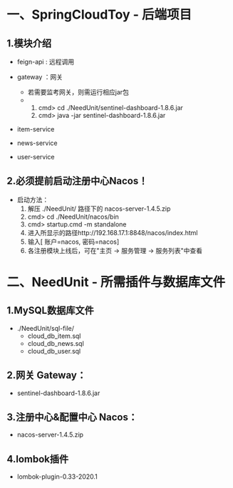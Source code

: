# 一、SpringCloudToy - 后端项目

## 1.模块介绍

- feign-api : 远程调用

- gateway ：网关 

  - 若需要监考网关，则需运行相应jar包
  - 1. cmd> cd ./NeedUnit/sentinel-dashboard-1.8.6.jar
    2. cmd> java -jar sentinel-dashboard-1.8.6.jar

- item-service

- news-service

- user-service

## 2.必须提前启动注册中心Nacos！

- 启动方法：
  1. 解压 ./NeedUnit/ 路径下的 nacos-server-1.4.5.zip
  2. cmd> cd ./NeedUnit/nacos/bin
  3. cmd> startup.cmd -m standalone
  4. 进入所显示的路径http://192.168.17.1:8848/nacos/index.html
  5. 输入[ 账户=nacos, 密码=nacos]
  6. 各注册模块上线后，可在"主页 -> 服务管理 -> 服务列表"中查看

# 二、NeedUnit - 所需插件与数据库文件

## 1.MySQL数据库文件

- ./NeedUnit/sql-file/
  - cloud_db_item.sql
  - cloud_db_news.sql
  - cloud_db_user.sql

## 2.网关 Gateway：

- sentinel-dashboard-1.8.6.jar

## 3.注册中心&配置中心 Nacos：

- nacos-server-1.4.5.zip

## 4.lombok插件

- lombok-plugin-0.33-2020.1